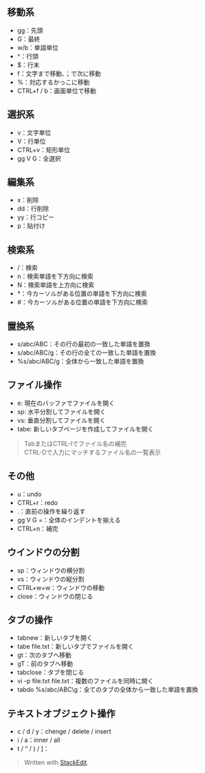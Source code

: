 ## 移動系
- gg：先頭
- G：最終
-  w/b：単語単位
- ^：行頭
- $：行末
- f：文字まで移動、；で次に移動
- %：対応するかっこに移動
- CTRL+f / b：画面単位で移動
## 選択系
- v：文字単位
- V：行単位
- CTRL+v：矩形単位
- gg V G：全選択
## 編集系
- x：削除
- dd：行削除
- yy：行コピー
- p：貼付け
## 検索系
- /：検索
- n：検索単語を下方向に検索
- N：検索単語を上方向に検索
- *：今カーソルがある位置の単語を下方向に検索
- #：今カーソルがある位置の単語を下方向に検索
## 置換系
- s/abc/ABC：その行の最初の一致した単語を置換
- s/abc/ABC/g：その行の全ての一致した単語を置換
- %s/abc/ABC/g：全体から一致した単語を置換
## ファイル操作
- e: 現在のバッファでファイルを開く
- sp: 水平分割してファイルを開く
- vs: 垂直分割してファイルを開く
- tabe: 新しいタブページを作成してファイルを開く
> TabまたはCTRL-Iでファイル名の補完  
> CTRL-Dで入力にマッチするファイル名の一覧表示
## その他
- u：undo
- CTRL+r：redo
- .：直前の操作を繰り返す
- gg V G =：全体のインデントを揃える
- CTRL+n：補完
## ウインドウの分割
- sp：ウィンドウの横分割
- vs：ウィンドウの縦分割
- CTRL+w+w：ウィンドウの移動
- close：ウィンドウの閉じる
## タブの操作
- tabnew：新しいタブを開く
- tabe file.txt：新しいタブでファイルを開く
- gt：次のタブへ移動
- gT：前のタブへ移動
- tabclose：タブを閉じる
- vi -p file.txt file.txt：複数のファイルを同時に開く
- tabdo %s/abc/ABC\g：全てのタブの全体から一致した単語を置換
## テキストオブジェクト操作
- c / d / y：chenge / delete / insert
- i / a：inner / all
- t / “ / ) / ]：
> Written with [StackEdit](https://stackedit.io/).
